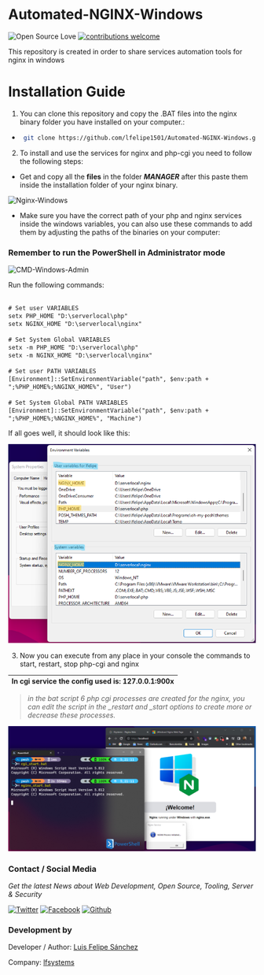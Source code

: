 # Automated-NGINX-Windows

![Open Source Love](https://badges.frapsoft.com/os/v1/open-source.svg?v=103)
[![contributions welcome](https://img.shields.io/badge/contributions-welcome-brightgreen.svg?style=flat)](https://github.com/lfelipe1501/Automated-NGINX-Windows/issues)

This repository is created in order to share services automation tools for nginx in windows

# Installation Guide

1. You can clone this repository and copy the .BAT files into the nginx binary folder you have installed on your computer.:

- ```bash 
   git clone https://github.com/lfelipe1501/Automated-NGINX-Windows.git
  ```

2. To install and use the services for nginx and php-cgi you need to follow the following steps:


- Get and copy all the **files** in the folder **_MANAGER_** after this paste them inside the installation folder of your nginx binary.

![Nginx-Windows](https://raw.githubusercontent.com/lfelipe1501/lfelipe-projects/master/nginx-windows/Install1.png)

- Make sure you have the correct path of your php and nginx services inside the windows variables, you can also use these commands to add them by adjusting the paths of the binaries on your computer:

### Remember to run the PowerShell in Administrator mode
![CMD-Windows-Admin](https://raw.githubusercontent.com/lfelipe1501/lfelipe-projects/master/nginx-windows/cmdasadmin.png)

Run the following commands:
```pwsh

# Set user VARIABLES
setx PHP_HOME "D:\serverlocal\php"
setx NGINX_HOME "D:\serverlocal\nginx"

# Set System Global VARIABLES
setx -m PHP_HOME "D:\serverlocal\php"
setx -m NGINX_HOME "D:\serverlocal\nginx"

# Set user PATH VARIABLES
[Environment]::SetEnvironmentVariable("path", $env:path + ";%PHP_HOME%;%NGINX_HOME%", "User")

# Set System Global PATH VARIABLES
[Environment]::SetEnvironmentVariable("path", $env:path + ";%PHP_HOME%;%NGINX_HOME%", "Machine")

```
If all goes well, it should look like this:

![Windows-enviroment](https://raw.githubusercontent.com/lfelipe1501/lfelipe-projects/master/nginx-windows/path.PNG)

3. Now you can execute from any place in your console the commands to start, restart, stop php-cgi and nginx

| In **cgi** service the config used is: 127.0.0.1:900x |
| ----------------------------------------------------- |

> *in the bat script 6 php cgi processes are created for the nginx, you can edit the script in the _restart and _start options to create more or decrease these processes.*


![Windows-nginx](https://raw.githubusercontent.com/lfelipe1501/lfelipe-projects/master/nginx-windows/Capture.PNG)

### Contact / Social Media

*Get the latest News about Web Development, Open Source, Tooling, Server & Security*

[![Twitter](https://github.frapsoft.com/social/twitter.png)](https://twitter.com/lfelipe1501)
[![Facebook](https://github.frapsoft.com/social/facebook.png)](https://www.facebook.com/lfelipe1501)
[![Github](https://github.frapsoft.com/social/github.png)](https://github.com/lfelipe1501)

### Development by

Developer / Author: [Luis Felipe Sánchez](https://github.com/lfelipe1501)

Company: [lfsystems](https://www.lfsystems.com.co)
